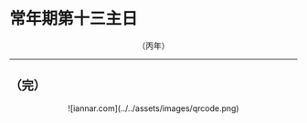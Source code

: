 # 常年期第十三主日

<div align="center">
（丙年）
</div>

---

## （完）

<div align="center">
![iannar.com](../../assets/images/qrcode.png)
</div>
